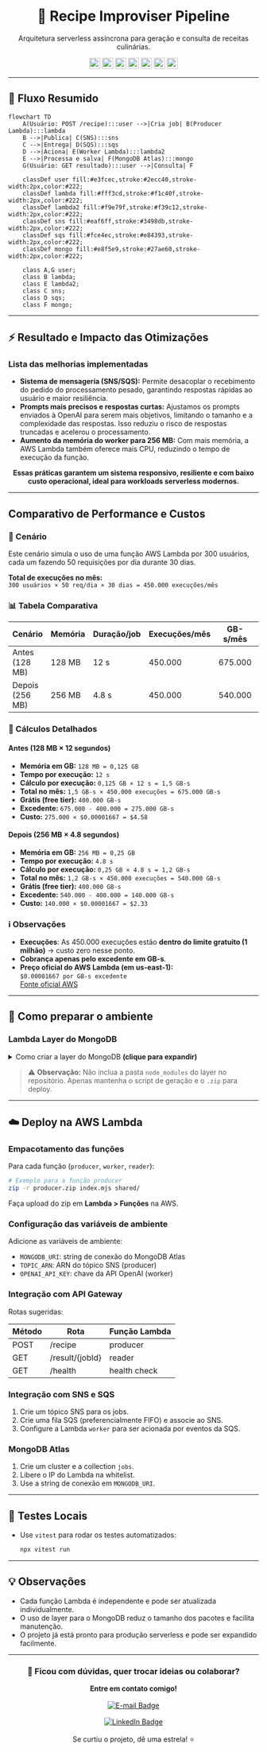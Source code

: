 
<div align="center">
   <h1>🍳 Recipe Improviser Pipeline</h1>
   <p>Arquitetura serverless assíncrona para geração e consulta de receitas culinárias.</p>

   <p align="center">
  <img src="https://img.shields.io/badge/Node.js-22.x-339933?style=for-the-badge&logo=node.js&logoColor=white" alt="Node.js Badge" height="22"/>
  <img src="https://img.shields.io/badge/AWS%20Lambda-Serverless-FF9900?style=for-the-badge&logo=awslambda&logoColor=white" alt="AWS Lambda Badge" height="22"/>
  <img src="https://img.shields.io/badge/AWS%20SNS-Pub%2FSub-FF9900?style=for-the-badge&logo=amazonsimpleemailservice&logoColor=white" alt="SNS Badge" height="22"/>
  <img src="https://img.shields.io/badge/AWS%20SQS-Queue-FF4F8B?style=for-the-badge&logo=amazonsqs&logoColor=white" alt="SQS Badge" height="22"/>
  <img src="https://img.shields.io/badge/AWS%20API%20Gateway-HTTP%20API-FF4F8B?style=for-the-badge&logo=amazonapigateway&logoColor=white" alt="API Gateway Badge" height="22"/>
  <img src="https://img.shields.io/badge/MongoDB%20Atlas-Cluster-47A248?style=for-the-badge&logo=mongodb&logoColor=white" alt="MongoDB Atlas Badge" height="22"/>
  <img src="https://img.shields.io/badge/Vitest-Testing-6E9F18?style=for-the-badge&logo=vitest&logoColor=white" alt="Vitest Badge" height="22"/>
</p>
</div>

---

## 🔄 Fluxo Resumido

```mermaid
flowchart TD
    A(Usuário: POST /recipe):::user -->|Cria job| B(Producer Lambda):::lambda
    B -->|Publica| C(SNS):::sns
    C -->|Entrega| D(SQS):::sqs
    D -->|Aciona| E(Worker Lambda):::lambda2
    E -->|Processa e salva| F(MongoDB Atlas):::mongo
    G(Usuário: GET resultado):::user -->|Consulta| F

    classDef user fill:#e3fcec,stroke:#2ecc40,stroke-width:2px,color:#222;
    classDef lambda fill:#fff3cd,stroke:#f1c40f,stroke-width:2px,color:#222;
    classDef lambda2 fill:#f9e79f,stroke:#f39c12,stroke-width:2px,color:#222;
    classDef sns fill:#eaf6ff,stroke:#3498db,stroke-width:2px,color:#222;
    classDef sqs fill:#fce4ec,stroke:#e84393,stroke-width:2px,color:#222;
    classDef mongo fill:#e8f5e9,stroke:#27ae60,stroke-width:2px,color:#222;

    class A,G user;
    class B lambda;
    class E lambda2;
    class C sns;
    class D sqs;
    class F mongo;
```


---

## ⚡ Resultado e Impacto das Otimizações

### Lista das melhorias implementadas

- **Sistema de mensageria (SNS/SQS):** Permite desacoplar o recebimento do pedido do processamento pesado, garantindo respostas rápidas ao usuário e maior resiliência.
- **Prompts mais precisos e respostas curtas:** Ajustamos os prompts enviados à OpenAI para serem mais objetivos, limitando o tamanho e a complexidade das respostas. Isso reduziu o risco de respostas truncadas e acelerou o processamento.
- **Aumento da memória do worker para 256 MB:** Com mais memória, a AWS Lambda também oferece mais CPU, reduzindo o tempo de execução da função.


<p align="center"><b>Essas práticas garantem um sistema responsivo, resiliente e com baixo custo operacional, ideal para workloads serverless modernos.</b></p>

---

## Comparativo de Performance e Custos
### 📌 Cenário

Este cenário simula o uso de uma função AWS Lambda por 300 usuários, cada um fazendo 50 requisições por dia durante 30 dias.

**Total de execuções no mês:**  
`300 usuários × 50 req/dia × 30 dias = 450.000 execuções/mês`


### 📊 Tabela Comparativa

| **Cenário**            | **Memória** | **Duração/job** | **Execuções/mês** | **GB-s/mês** | **GB-s pagos** | **Custo (USD)** |
|------------------------|-------------|------------------|-------------------|--------------|----------------|-----------------|
| Antes (128 MB)         | 128 MB      | 12 s             | 450.000           | 675.000      | 275.000        | **$4.58**       |
| Depois (256 MB)        | 256 MB      | 4.8 s            | 450.000           | 540.000      | 140.000        | **$2.33**       |


### 🧮 Cálculos Detalhados

#### **Antes (128 MB × 12 segundos)**

- **Memória em GB:** `128 MB = 0,125 GB`
- **Tempo por execução:** `12 s`
- **Cálculo por execução:** `0,125 GB × 12 s = 1,5 GB-s`
- **Total no mês:** `1,5 GB-s × 450.000 execuções = 675.000 GB-s`
- **Grátis (free tier):** `400.000 GB-s`
- **Excedente:** `675.000 - 400.000 = 275.000 GB-s`
- **Custo:** `275.000 × $0.00001667 = $4.58`

#### **Depois (256 MB × 4.8 segundos)**

- **Memória em GB:** `256 MB = 0,25 GB`
- **Tempo por execução:** `4.8 s`
- **Cálculo por execução:** `0,25 GB × 4.8 s = 1,2 GB-s`
- **Total no mês:** `1,2 GB-s × 450.000 execuções = 540.000 GB-s`
- **Grátis (free tier):** `400.000 GB-s`
- **Excedente:** `540.000 - 400.000 = 140.000 GB-s`
- **Custo:** `140.000 × $0.00001667 = $2.33`


### ℹ️ Observações

- **Execuções**: As 450.000 execuções estão **dentro do limite gratuito (1 milhão)** → custo zero nesse ponto.
- **Cobrança apenas pelo excedente em GB-s**.
- **Preço oficial do AWS Lambda (em us-east-1):**  
  `$0.00001667 por GB-s excedente`  
  [Fonte oficial AWS](https://aws.amazon.com/lambda/pricing/)

---

## 🚀 Como preparar o ambiente

### Lambda Layer do MongoDB
<details>
<summary>Como criar a layer do MongoDB <b>(clique para expandir)</b></summary>

A Lambda Layer permite compartilhar a dependência <code>mongodb</code> entre todas as funções, sem precisar incluir o pacote em cada zip. Siga os passos:

```sh
# 1. Estrutura de pastas
mkdir -p layer-mongodb/nodejs
cd layer-mongodb/nodejs

# 2. Inicialize e instale dependências
npm init -y
npm install mongodb

# 3. Volte e compacte
cd ../..
cd layer-mongodb
zip -r layer-mongodb.zip nodejs
cd ..
```

Depois, faça upload do `.zip` em <b>Lambda &gt; Layers</b> na AWS e adicione a layer nas funções.
</details>

> ⚠️ **Observação:** Não inclua a pasta <code>node_modules</code> do layer no repositório. Apenas mantenha o script de geração e o <code>.zip</code> para deploy.

---

## ☁️ Deploy na AWS Lambda

### Empacotamento das funções
Para cada função (<code>producer</code>, <code>worker</code>, <code>reader</code>):

```sh
# Exemplo para a função producer
zip -r producer.zip index.mjs shared/
```
Faça upload do zip em <b>Lambda &gt; Funções</b> na AWS.

### Configuração das variáveis de ambiente

Adicione as variáveis de ambiente:
- <code>MONGODB_URI</code>: string de conexão do MongoDB Atlas
- <code>TOPIC_ARN</code>: ARN do tópico SNS (producer)
- <code>OPENAI_API_KEY</code>: chave da API OpenAI (worker)

### Integração com API Gateway

Rotas sugeridas:

| Método | Rota              | Função Lambda |
|--------|-------------------|---------------|
| POST   | /recipe           | producer      |
| GET    | /result/{jobId}   | reader        |
| GET    | /health           | health check  |

### Integração com SNS e SQS

1. Crie um tópico SNS para os jobs.
2. Crie uma fila SQS (preferencialmente FIFO) e associe ao SNS.
3. Configure a Lambda <code>worker</code> para ser acionada por eventos da SQS.

### MongoDB Atlas

1. Crie um cluster e a collection <code>jobs</code>.
2. Libere o IP do Lambda na whitelist.
3. Use a string de conexão em <code>MONGODB_URI</code>.

---

## 🧪 Testes Locais
- Use <code>vitest</code> para rodar os testes automatizados:
   ```sh
   npx vitest run
   ```

---

## 💡 Observações
- Cada função Lambda é independente e pode ser atualizada individualmente.
- O uso de layer para o MongoDB reduz o tamanho dos pacotes e facilita manutenção.
- O projeto já está pronto para produção serverless e pode ser expandido facilmente.

---

<div align="center">
   <h3>💬 Ficou com dúvidas, quer trocar ideias ou colaborar?</h3>
   <b>Entre em contato comigo!</b><br><br>
   <a href="mailto:nathaliaccord@gmail.com" target="_blank" style="display:inline-block;margin-bottom:8px;">
      <img src="https://img.shields.io/badge/E--mail-nathaliaccord@gmail.com-D14836?style=for-the-badge&logo=gmail&logoColor=white" alt="E-mail Badge"/>
   </a><br>
   <a href="https://www.linkedin.com/in/nath%C3%A1lia-acordi-0a564b223/" target="_blank" style="display:inline-block;margin-top:8px;">
      <img src="https://img.shields.io/badge/LinkedIn-Nathália%20Acordi-0A66C2?style=for-the-badge&logo=linkedin&logoColor=white" alt="LinkedIn Badge"/>
   </a>
   <br><br>
   Se curtiu o projeto, dê uma estrela! ⭐

</div>




